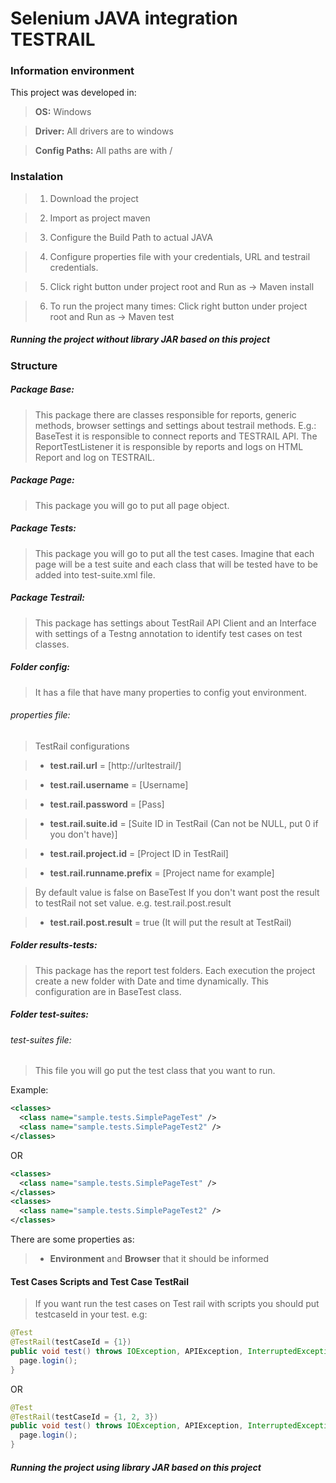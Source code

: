 # Selenium JAVA integration TESTRAIL

### Information environment

This project was developed in:

> **OS:** Windows

> **Driver:** All drivers are to windows

> **Config Paths:** All paths are with /  

### Instalation

> 1. Download the project

> 2. Import as project maven

> 3. Configure the Build Path to actual JAVA

> 4. Configure properties file with your credentials, URL and testrail credentials.

> 5. Click right button under project root and Run as -> Maven install

> 6. To run the project many times: Click right button under project root and Run as -> Maven test

##### Running the project without library JAR based on this project

### Structure

##### Package Base:

> This package there are classes responsible for reports, generic methods, browser settings and settings about testrail methods. E.g.: BaseTest it is responsible to connect reports and TESTRAIL API. The ReportTestListener it is responsible by reports and logs on HTML Report and log on TESTRAIL. 

##### Package Page:

> This package you will go to put all page object.

##### Package Tests:

> This package you will go to put all the test cases. Imagine that each page will be a test suite and each class that will be tested have to be added into test-suite.xml file.

##### Package Testrail:

> This package has settings about TestRail API Client and an Interface with settings of a Testng annotation to identify test cases on test classes.  

##### Folder config:

> It has a file that have many properties to config yout environment.

###### properties file:

> TestRail configurations

> - **test.rail.url** = [http://urltestrail/]

> - **test.rail.username** = [Username]

> - **test.rail.password** = [Pass]

> - **test.rail.suite.id** = [Suite ID in TestRail (Can not be NULL, put 0 if you don't have)]

> - **test.rail.project.id** = [Project ID in TestRail]

> - **test.rail.runname.prefix** = [Project name for example]

> By default value is false on BaseTest
If you don't want post the result to testRail not set value.
e.g. test.rail.post.result

> - **test.rail.post.result** = true (It will put the result at TestRail)

##### Folder results-tests:

> This package has the report test folders. Each execution the project create a new folder with Date and time dynamically. This configuration are in BaseTest class.

##### Folder test-suites:

###### test-suites file:

> This file you will go put the test class that you want to run.

Example:
```xml
<classes>
  <class name="sample.tests.SimplePageTest" />
  <class name="sample.tests.SimplePageTest2" />
</classes> 
```
OR

```xml
<classes>
  <class name="sample.tests.SimplePageTest" />
</classes>
<classes>
  <class name="sample.tests.SimplePageTest2" />
</classes> 
```

There are some properties as:

>  - **Environment** and **Browser** that it should be informed

#### Test Cases Scripts and Test Case TestRail

> If you want run the test cases on Test rail with scripts you should put testcaseId in your test.
e.g:

```java
@Test
@TestRail(testCaseId = {1})
public void test() throws IOException, APIException, InterruptedException {
  page.login();
}
```

OR 

```java
@Test
@TestRail(testCaseId = {1, 2, 3})
public void test() throws IOException, APIException, InterruptedException {
  page.login();
}
```

##### Running the project using library JAR based on this project

